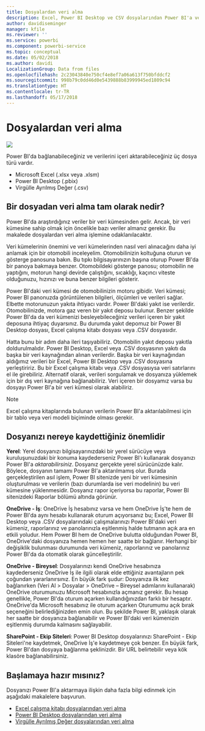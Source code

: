 ```yaml
---
title: Dosyalardan veri alma
description: Excel, Power BI Desktop ve CSV dosyalarından Power BI'a veri almayı öğrenin
author: davidiseminger
manager: kfile
ms.reviewer: ''
ms.service: powerbi
ms.component: powerbi-service
ms.topic: conceptual
ms.date: 05/02/2018
ms.author: davidi
LocalizationGroup: Data from files
ms.openlocfilehash: 2c23043840e750cf4e8ef7a06a613f750bfddcf2
ms.sourcegitcommit: 998b79c0dd46d0e5439888b83999945ed1809c94
ms.translationtype: HT
ms.contentlocale: tr-TR
ms.lasthandoff: 05/17/2018
---
```

# <a name="get-data-from-files"></a>Dosyalardan veri alma
![](media/service-get-data-from-files/file_icons.png)

Power BI'da bağlanabileceğiniz ve verilerini içeri aktarabileceğiniz üç dosya türü vardır.

* Microsoft Excel (.xlsx veya .xlsm)
* Power BI Desktop (.pbix)
* Virgülle Ayrılmış Değer (.csv)

## <a name="what-does-get-data-from-a-file-really-mean"></a>Bir dosyadan veri alma tam olarak nedir?
Power BI'da araştırdığınız veriler bir veri kümesinden gelir. Ancak, bir veri kümesine sahip olmak için öncelikle bazı veriler almanız gerekir. Bu makalede dosyalardan veri alma işlemine odaklanılacaktır.

Veri kümelerinin önemini ve veri kümelerinden nasıl veri alınacağını daha iyi anlamak için bir otomobili inceleyelim. Otomobilinizin koltuğuna oturun ve gösterge panosuna bakın. Bu tıpkı bilgisayarınızın başına oturup Power BI'da bir panoya bakmaya benzer. Otomobildeki gösterge panosu; otomobilin ne yaptığını, motorun hangi devirde çalıştığını, sıcaklığı, kaçıncı viteste olduğunuzu, hızınızı ve buna benzer bilgileri gösterir.

Power BI'daki veri kümesi de otomobilinizin motoru gibidir. Veri kümesi; Power BI panonuzda görüntülenen bilgileri, ölçümleri ve verileri sağlar. Elbette motorunuzun yakıta ihtiyacı vardır. Power BI'daki yakıt ise verilerdir. Otomobilinizde, motora gaz veren bir yakıt deposu bulunur. Benzer şekilde Power BI'da da veri kümenizi besleyebileceğiniz verileri içeren bir yakıt deposuna ihtiyaç duyarsınız. Bu durumda yakıt depomuz bir Power BI Desktop dosyası, Excel çalışma kitabı dosyası veya .CSV dosyasıdır.

Hatta bunu bir adım daha ileri taşıyabiliriz. Otomobilin yakıt deposu yakıtla doldurulmalıdır. Power BI Desktop, Excel veya .CSV dosyasının yakıtı da başka bir veri kaynağından alınan verilerdir. Başka bir veri kaynağından aldığımız verileri bir Excel, Power BI Desktop veya .CSV dosyasına yerleştiririz. Bu bir Excel çalışma kitabı veya .CSV dosyasıysa veri satırlarını el ile girebiliriz. Alternatif olarak, verileri sorgulamak ve dosyanıza yüklemek için bir dış veri kaynağına bağlanabiliriz. Veri içeren bir dosyamız varsa bu dosyayı Power BI'a bir veri kümesi olarak alabiliriz.

> [!NOTE]
> Excel çalışma kitaplarında bulunan verilerin Power BI'a aktarılabilmesi için bir tablo veya veri modeli biçiminde olması gerekir.
> 
> 

## <a name="where-your-file-is-saved-makes-a-difference"></a>Dosyanızı nereye kaydettiğiniz önemlidir
**Yerel**: Yerel dosyanızı bilgisayarınızdaki bir yerel sürücüye veya kuruluşunuzdaki bir konuma kaydederseniz Power BI'ı kullanarak dosyanızı Power BI'a *aktarabilirsiniz*. Dosyanız gerçekte yerel sürücünüzde kalır. Böylece, dosyanın tamamı Power BI'a aktarılmamış olur. Burada gerçekleştirilen asıl işlem, Power BI sitenizde yeni bir veri kümesinin oluşturulması ve verilerin (bazı durumlarda ise veri modelinin) bu veri kümesine yüklenmesidir. Dosyanız rapor içeriyorsa bu raporlar, Power BI sitenizdeki Raporlar bölümü altında görünür.

**OneDrive - İş**: OneDrive İş hesabınız varsa ve hem OneDrive İş'te hem de Power BI'da aynı hesabı kullanarak oturum açıyorsanız bu; Excel, Power BI Desktop veya .CSV dosyalarındaki çalışmalarınızı Power BI'daki veri kümeniz, raporlarınız ve panolarınızla eşitlenmiş halde tutmanın açık ara en etkili yoludur. Hem Power BI hem de OneDrive bulutta olduğundan Power BI, OneDrive'daki dosyanıza hemen hemen her saatte bir bağlanır. Herhangi bir değişiklik bulunması durumunda veri kümeniz, raporlarınız ve panolarınız Power BI'da da otomatik olarak güncelleştirilir.

**OneDrive - Bireysel**: Dosyalarınızı kendi OneDrive hesabınıza kaydederseniz OneDrive İş ile ilgili olarak elde ettiğiniz avantajların pek çoğundan yararlanırsınız. En büyük fark şudur: Dosyanıza ilk kez bağlanırken (Veri Al > Dosyalar > OneDrive – Bireysel adımlarını kullanarak) OneDrive oturumunuzu Microsoft hesabınızla açmanız gerekir. Bu hesap genellikle, Power BI'da oturum açarken kullandığınızdan farklı bir hesaptır. OneDrive'da Microsoft hesabınız ile oturum açarken Oturumumu açık bırak seçeneğini belirlediğinizden emin olun. Bu şekilde Power BI, yaklaşık olarak her saatte bir dosyanıza bağlanabilir ve Power BI'daki veri kümenizin eşitlenmiş durumda kalmasını sağlayabilir.

**SharePoint - Ekip Siteleri**: Power BI Desktop dosyalarınızı SharePoint - Ekip Siteleri'ne kaydetmek, OneDrive İş'e kaydetmeye çok benzer. En büyük fark, Power BI'dan dosyaya bağlanma şeklinizdir. Bir URL belirtebilir veya kök klasöre bağlanabilirsiniz.

## <a name="ready-to-get-started"></a>Başlamaya hazır mısınız?
Dosyanızı Power BI'a aktarmaya ilişkin daha fazla bilgi edinmek için aşağıdaki makalelere başvurun.

* [Excel çalışma kitabı dosyalarından veri alma](service-excel-workbook-files.md)
* [Power BI Desktop dosyalarından veri alma](service-desktop-files.md)
* [Virgülle Ayrılmış Değer dosyalarından veri alma](service-comma-separated-value-files.md)

